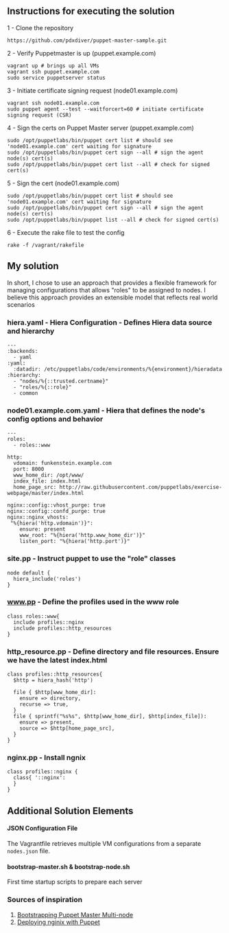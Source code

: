 ## Instructions for executing the solution

1 - Clone the repository
```
https://github.com/pdxdiver/puppet-master-sample.git
```
2 - Verify Puppetmaster is up (puppet.example.com)
```
vagrant up # brings up all VMs
vagrant ssh puppet.example.com
sudo service puppetserver status
```
3 - Initiate certificate signing request (node01.example.com)
```
vagrant ssh node01.example.com
sudo puppet agent --test --waitforcert=60 # initiate certificate signing request (CSR)
```
4 - Sign the certs on Puppet Master server (puppet.example.com)
```
sudo /opt/puppetlabs/bin/puppet cert list # should see 'node01.example.com' cert waiting for signature
sudo /opt/puppetlabs/bin/puppet cert sign --all # sign the agent node(s) cert(s)
sudo /opt/puppetlabs/bin/puppet cert list --all # check for signed cert(s)
```
5 - Sign the cert (node01.example.com)
```
sudo /opt/puppetlabs/bin/puppet cert list # should see 'node01.example.com' cert waiting for signature
sudo /opt/puppetlabs/bin/puppet cert sign --all # sign the agent node(s) cert(s)
sudo /opt/puppetlabs/bin/puppet list --all # check for signed cert(s)
```
6 - Execute the rake file to test the config
```
rake -f /vagrant/rakefile
```

## My solution
In short, I chose to use an approach that provides a flexible framework for
managing configurations that allows "roles" to be assigned to nodes. I believe this
approach provides an extensible model that reflects real world scenarios

### hiera.yaml - Hiera Configuration - Defines Hiera data source and hierarchy
```
---
:backends:
  - yaml
:yaml:
  :datadir: /etc/puppetlabs/code/environments/%{environment}/hieradata
:hierarchy:
  - "nodes/%{::trusted.certname}"
  - "roles/%{::role}"
  - common
```

### node01.example.com.yaml - Hiera that defines the node's config options and behavior
```
---
roles:
  - roles::www

http:
  vdomain: funkenstein.example.com
  port: 8000
  www_home_dir: /opt/www/
  index_file: index.html
  home_page_src: http://raw.githubusercontent.com/puppetlabs/exercise-webpage/master/index.html

nginx::config::vhost_purge: true
nginx::config::confd_purge: true
nginx::nginx_vhosts:
 "%{hiera('http.vdomain')}":
    ensure: present
    www_root: "%{hiera('http.www_home_dir')}"
    listen_port: "%{hiera('http.port')}"
```

###  site.pp - Instruct puppet to use the "role" classes
```
node default {
  hiera_include('roles')
}
```

###  www.pp - Define the profiles used in the www role
```
class roles::www{
  include profiles::nginx
  include profiles::http_resources
}
```

###  http_resource.pp - Define directory and file resources. Ensure we have the latest index.html
```
class profiles::http_resources{
  $http = hiera_hash('http')

  file { $http[www_home_dir]:
    ensure => directory,
    recurse => true,
  }
  file { sprintf("%s%s", $http[www_home_dir], $http[index_file]):
    ensure => present,
    source => $http[home_page_src],
  }
}
```

###  nginx.pp - Install ngnix
```
class profiles::nginx {
  class{ '::nginx':
  }
}
```

## Additional Solution Elements

#### JSON Configuration File
The Vagrantfile retrieves multiple VM configurations from a separate `nodes.json` file.

#### bootstrap-master.sh & bootstrap-node.sh
First time startup scripts to prepare each server

### Sources of inspiration
1. [Bootstrapping Puppet Master Multi-node](http://wp.me/p1RD28-1kX)
2. [Deploying nginix with Puppet](https://blog.serverdensity.com/deploying-nginx-with-puppet/)
